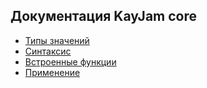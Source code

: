 ## Документация KayJam core

- [Типы значений](https://github.com/KayJamLang/core/blob/main/docs/ru/types.md)
- [Синтаксис](https://github.com/KayJamLang/core/blob/main/docs/ru/syntax.md)
- [Встроенные функции](https://github.com/KayJamLang/core/blob/main/docs/ru/functions.md)
- [Применение](https://github.com/KayJamLang/core/blob/main/docs/ru/usages.md)